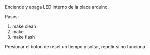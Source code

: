 Enciende y apaga LED interno de la placa arduino.

Pasos:

1. make clean
2. make
3. make flash

Presionar el boton de reset un tiempo y soltar,
repetir si no funciona
